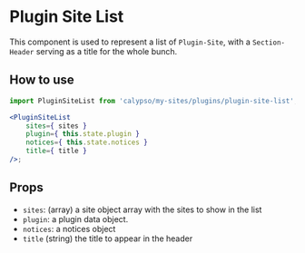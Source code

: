 # Plugin Site List

This component is used to represent a list of `Plugin-Site`, with a `Section-Header` serving as a title for the whole bunch.

## How to use

```jsx
import PluginSiteList from 'calypso/my-sites/plugins/plugin-site-list';

<PluginSiteList
	sites={ sites }
	plugin={ this.state.plugin }
	notices={ this.state.notices }
	title={ title }
/>;
```

## Props

- `sites`: (array) a site object array with the sites to show in the list
- `plugin`: a plugin data object.
- `notices`: a notices object
- `title` (string) the title to appear in the header
